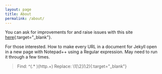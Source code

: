 ```yaml
---
layout: page
title: About
permalink: /about/
---
```


You can ask for improvements for and raise issues with this site [here](https://github.com/biden2024/biden2024.github.io/issues){:target="_blank"}.


For those interested. How to make every URL in a document for Jekyll open in a new page with Notepad++ using a Regular expression. May need to run it through a few times.
> Find: ^(.* )(http.+)
> Replace: \1[\2]\(\2\){:target="_blank"}

